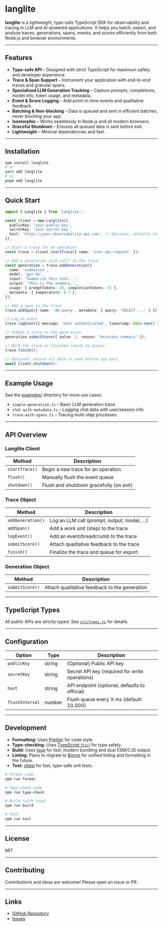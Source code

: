 # langlite

**langlite** is a lightweight, type-safe TypeScript SDK for observability and tracing in LLM and AI-powered applications. It helps you batch, export, and analyze traces, generations, spans, events, and scores efficiently from both Node.js and browser environments.

---

## Features

- **Type-safe API** – Designed with strict TypeScript for maximum safety and developer experience.
- **Trace & Span Support** – Instrument your application with end-to-end traces and granular spans.
- **Specialized LLM Generation Tracking** – Capture prompts, completions, model info, token usage, and metadata.
- **Event & Score Logging** – Add point-in-time events and qualitative feedback.
- **Batching & Non-blocking** – Data is queued and sent in efficient batches, never blocking your app.
- **Isomorphic** – Works seamlessly in Node.js and all modern browsers.
- **Graceful Shutdown** – Ensures all queued data is sent before exit.
- **Lightweight** – Minimal dependencies and fast.

---

## Installation

```sh
npm install langlite
# or
yarn add langlite
# or
pnpm add langlite
```

---

## Quick Start

```typescript
import { Langlite } from 'langlite';

const client = new Langlite({
  publicKey: 'your-public-key',
  secretKey: 'your-secret-key',
  host: 'https://your-observability-api.com', // Optional, defaults to official endpoint
});

// Start a trace for an operation
const trace = client.startTrace({ name: 'user-api-request' });

// Add a generation (LLM call) to the trace
const generation = trace.addGeneration({
  name: 'summarize',
  model: 'gpt-4o',
  input: 'Summarize this text...',
  output: 'This is the summary.',
  usage: { promptTokens: 20, completionTokens: 15 },
  metadata: { temperature: 0.7 },
});

// Add a span to the trace
trace.addSpan({ name: 'db-query', metadata: { query: 'SELECT ...' } });

// Log an event
trace.logEvent({ message: 'User authenticated', timestamp: Date.now() });

// Submit a score to the generation
generation.submitScore({ value: 1, reason: 'Accurate summary' });

// Mark the trace as finished (sends to queue)
trace.finish();

// Optional: ensure all data is sent before app exit
await client.shutdown();
```

---

## Example Usage

See the [examples/](./examples/) directory for more use cases:

- `simple-generation.ts` – Basic LLM generation trace
- `chat-with-metadata.ts` – Logging chat data with user/session info
- `trace-with-spans.ts` – Tracing multi-step processes

---

## API Overview

### Langlite Client

| Method         | Description                             |
| -------------- | --------------------------------------- |
| `startTrace()` | Begin a new trace for an operation      |
| `flush()`      | Manually flush the event queue          |
| `shutdown()`   | Flush and shutdown gracefully (on exit) |

### Trace Object

| Method            | Description                                |
| ----------------- | ------------------------------------------ |
| `addGeneration()` | Log an LLM call (prompt, output, model, …) |
| `addSpan()`       | Add a work unit (step) to the trace        |
| `logEvent()`      | Add an event/breadcrumb to the trace       |
| `submitScore()`   | Attach qualitative feedback to the trace   |
| `finish()`        | Finalize the trace and queue for export    |

### Generation Object

| Method          | Description                                   |
| --------------- | --------------------------------------------- |
| `submitScore()` | Attach qualitative feedback to the generation |

---

## TypeScript Types

All public APIs are strictly typed. See [`src/types.ts`](./src/types.ts) for details.

---

## Configuration

| Option          | Type   | Description                                    |
| --------------- | ------ | ---------------------------------------------- |
| `publicKey`     | string | (Optional) Public API key                      |
| `secretKey`     | string | Secret API key (required for write operations) |
| `host`          | string | API endpoint (optional, defaults to official)  |
| `flushInterval` | number | Flush queue every X ms (default: 10,000)       |

---

## Development

- **Formatting:** Uses [Prettier](https://prettier.io/) for code style.
- **Type-checking:** Uses [TypeScript (`tsc`)](https://www.typescriptlang.org/) for type safety.
- **Build:** Uses [tsup](https://tsup.egoist.dev/) for fast, modern bundling and dual ESM/CJS output.
- **Linting:** Plans to migrate to [Biome](https://biomejs.dev/) for unified linting and formatting in the future.
- **Test:** [vitest](https://vitest.dev/) for fast, type-safe unit tests.

```sh
# Format code
npm run format

# Type-check code
npm run type-check

# Build (with tsup)
npm run build

# Test
npm run test
```

---

## License

MIT

---

## Contributing

Contributions and ideas are welcome! Please open an issue or PR.

---

## Links

- [GitHub Repository](https://github.com/AryehSchoefer/langlite)
- [Issues](https://github.com/AryehSchoefer/langlite/issues)
